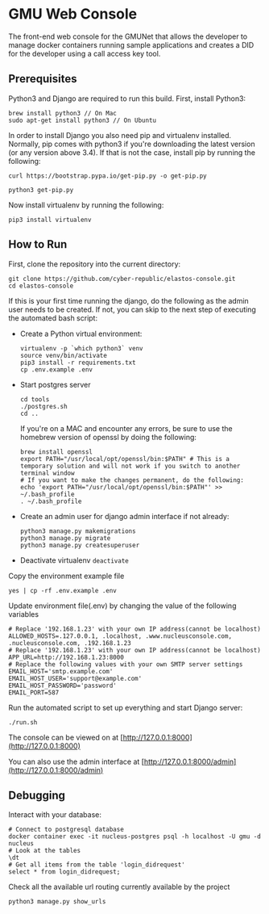 # GMU Web Console

The front-end web console for the GMUNet that allows the developer to manage docker containers running sample applications and creates a DID for the developer using a call access key tool.

## Prerequisites

Python3 and Django are required to run this build. First, install Python3:

```
brew install python3 // On Mac
sudo apt-get install python3 // On Ubuntu
```

In order to install Django you also need pip and virtualenv installed. Normally, pip comes with python3 if you're downloading the latest version (or any version above 3.4). If that is not the case, install pip by running the following:

```
curl https://bootstrap.pypa.io/get-pip.py -o get-pip.py
```

```
python3 get-pip.py
```

Now install virtualenv by running the following:

```
pip3 install virtualenv
```

## How to Run

First, clone the repository into the current directory:

```
git clone https://github.com/cyber-republic/elastos-console.git
cd elastos-console
```

If this is your first time running the django, do the following as the admin user needs to be created.
If not, you can skip to the next step of executing the automated bash script:

- Create a Python virtual environment:
  ```
  virtualenv -p `which python3` venv
  source venv/bin/activate
  pip3 install -r requirements.txt
  cp .env.example .env
  ```
- Start postgres server
  ```
  cd tools
  ./postgres.sh
  cd ..
  ```
  If you're on a MAC and encounter any errors, be sure to use the homebrew version of openssl by doing the following:
  ```
  brew install openssl
  export PATH="/usr/local/opt/openssl/bin:$PATH" # This is a temporary solution and will not work if you switch to another terminal window
  # If you want to make the changes permanent, do the following:
  echo 'export PATH="/usr/local/opt/openssl/bin:$PATH"' >> ~/.bash_profile
  . ~/.bash_profile
  ```
- Create an admin user for django admin interface if not already:
  ```
  python3 manage.py makemigrations
  python3 manage.py migrate
  python3 manage.py createsuperuser
  ```
- Deactivate virtualenv
  `deactivate`

Copy the environment example file
```
yes | cp -rf .env.example .env
```
Update environment file(.env) by changing the value of the following variables
```
# Replace '192.168.1.23' with your own IP address(cannot be localhost)
ALLOWED_HOSTS=.127.0.0.1, .localhost, .www.nucleusconsole.com, .nucleusconsole.com, .192.168.1.23
# Replace '192.168.1.23' with your own IP address(cannot be localhost)
APP_URL=http://192.168.1.23:8000
# Replace the following values with your own SMTP server settings
EMAIL_HOST='smtp.example.com'
EMAIL_HOST_USER='support@example.com'
EMAIL_HOST_PASSWORD='password'
EMAIL_PORT=587
```
Run the automated script to set up everything and start Django server:
```
./run.sh
```

The console can be viewed on at [http://127.0.0.1:8000](http://127.0.0.1:8000)

You can also use the admin interface at [http://127.0.0.1:8000/admin](http://127.0.0.1:8000/admin)

## Debugging

Interact with your database:

```
# Connect to postgresql database
docker container exec -it nucleus-postgres psql -h localhost -U gmu -d nucleus
# Look at the tables
\dt
# Get all items from the table 'login_didrequest'
select * from login_didrequest;
```

Check all the available url routing currently available by the project

```
python3 manage.py show_urls
```
